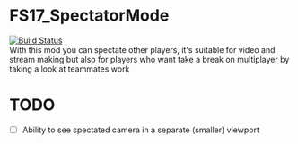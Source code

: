 # FS17_SpectatorMode
[![Build Status](https://travis-ci.org/TyKonKet/FS17_SpectatorMode.svg?branch=master)](https://travis-ci.org/TyKonKet/FS17_SpectatorMode)  
With this mod you can spectate other players, it's suitable for video and stream making but also for players who want take a break on multiplayer by taking a look at teammates work
  
# TODO
- [ ] Ability to see spectated camera in a separate (smaller) viewport
